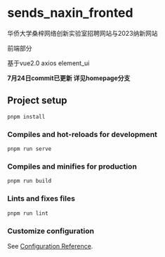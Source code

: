 # sends_naxin_fronted

华侨大学桑梓网络创新实验室招聘网站与2023纳新网站

前端部分

基于vue2.0 axios element_ui

**7月24日commit已更新 详见homepage分支**

## Project setup
```
pnpm install
```

### Compiles and hot-reloads for development
```
pnpm run serve
```

### Compiles and minifies for production
```
pnpm run build
```

### Lints and fixes files
```
pnpm run lint
```

### Customize configuration
See [Configuration Reference](https://cli.vuejs.org/config/).
